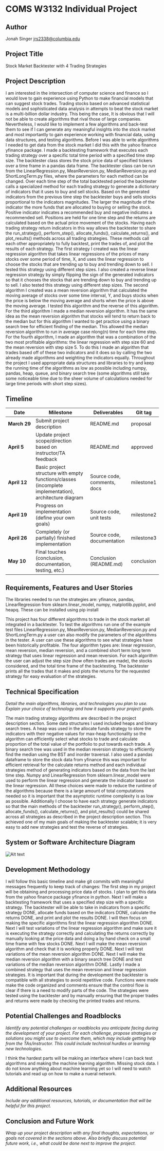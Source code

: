 # COMS W3132 Individual Project

## Author
Jonah Singer jrs2338@columbia.edu

## Project Title
Stock Market Backtester with 4 Trading Strategies

## Project Description

I am interested in the intersection of computer science and finance so I would love to gain experience using Python to make financial models that can suggest stock trades. Trading stocks based on advanced statistical models and sophisticated data analysis in attempts to beat the stock market is a multi-billion dollar industry. This being the case, It is obvious that I will not be able to create algorithms that rival those of large companies. Nevertheless, I would like to implement a few algorithms and back-test them to see if I can generate any meaningful insights into the stock market and most importantly to gain experience working with financial data, using data structures, and testing algorithms. Before I was able to write algorithms I needed to get data from the stock market I did this with the yahoo finance yfinance package. I made a backtesting framework that executes each trading strategy over a specific total time period with a specified time step size. The backtester class stores the stock price data of specified tickers over a time frame in a pandas data frame. The backtester class can be run from the LinearRegression.py, MeanReversion.py, MedianReversion.py and ShortLongTerm.py files, where the parameters for each method can be changed. Over each time step of the total backtested period the backtester calls a specialized method for each trading strategy to generate a dictionary of indicators that it uses to buy and sell stocks. Based on the generated indicators from the previous time step the backtester buys and sells stocks proportional to the indicators magnitudes. The larger the magnitude of the indicator the more funds that are allocated to buying or selling the stock. Positive indicator indicates a recommended buy and negative indicates a recommended sell. Positions are held for one time step and the returns are calculated based on the actual price movement of the stocks. Having each trading strategy return indicators in this way allows the backtester to share the run_strategy(), perform_step(), allocate_funds(), calculate_returns(), and plot_results() methods across all trading strategies. These methods call each other appropriately to fully backtest, print the trades of, and plot the results of each strategy. The first strategy I created was the linear regression algorithm that takes linear regressions of the prices of many stocks over some period of time, X, and uses the linear regression to choose the stocks that are trending up to buy and trending down to sell. I tested this strategy using different step sizes. I also created a reverse linear regression strategy by simply flipping the sign of the generated indicators so that it chooses the stocks that are trending down to buy and trending up to sell. I also tested this strategy using different step sizes. The second algorithm I created was a mean reversion algorithm that calculated the moving average of stocks over some time interval, Y, and buys stocks when the price is below the moving average and shorts when the price is above the moving average. I tested this algorithm and the reverse of this algorithm. For the third algorithm I made a median reversion algorithm. It has the same idea as the mean reversion algorithm that stocks will tend to return back to the median but for this algorithm I wanted to get practice using a binary search tree for efficient finding of the median. This allowed the median reversion algorithm to run in average case nlong(n) time for each time step. For the fourth algorithm, I made an algorithm that was a combination of the two most profitable algorithms: the linear regression with step size 60 and the mean reversion with step size 5. To do this I made an algorithm that trades based off of these two indicators and it does so by calling the two already made algorithms and weighting the indicators equally. Throughout the project I used appropriate data structures and libraries to try and keep the running time of the algorithms as low as possible including numpy, pandas, heap, queue, and binary search tree (some algorithms still take some noticeable time due to the sheer volume of calculations needed for large time periods with short step sizes).


## Timeline

| Date               | Milestone                                                                                              | Deliverables                | Git tag    |
|--------------------|--------------------------------------------------------------------------------------------------------|-----------------------------|------------|
| **March&nbsp;29**  | Submit project description                                                                             | README.md                   | proposal   |
| **April&nbsp;5**   | Update project scope/direction based on instructor/TA feedback                                         | README.md                   | approved   |
| **April&nbsp;12**  | Basic project structure with empty functions/classes (incomplete implementation), architecture diagram | Source code, comments, docs | milestone1 |
| **April&nbsp;19**  | Progress on implementation (define your own goals)                                                     | Source code, unit tests     | milestone2 |
| **April&nbsp;26**  | Completely (or partially) finished implementation                                                      | Source code, documentation  | milestone3 |
| **May&nbsp;10**    | Final touches (conclusion, documentation, testing, etc.)                                               | Conclusion (README.md)      | conclusion |

## Requirements, Features and User Stories

The libraries needed to run the strategies are:
yfinance, pandas, LinearRegression from sklearn.linear_model, numpy, matplotlib.pyplot, and heapq.
These can be installed using pip install

This project has four different algorithms to trade in the stock market all integrated in a backtester. To test the algorithms run one of the example test files LinearRegression.py, MeanReversion.py, MedianReversion.py and ShortLongTerm.py a user can also modify the parameters of the algorithms in the tester. A user can use these algorithms to see what strategies have been historically profitable. The four algorithm types are: linear regression, mean reversion, median reversion, and a combined short term long term strategy that uses linear regression and mean reversion.
For each algorithm the user can adjust the step size (how often trades are made), the stocks considered, and the total time frame of the backtesting. The backtester prints all the trades that it makes and plots the returns for the requested strategy for easy evaluation of the strategies.


## Technical Specification
*Detail the main algorithms, libraries, and technologies you plan to use. Explain your choice of technology and how it supports your project goals.*

The main trading strategy algorithms are described in the project description section. Some data structures I used included heaps and binary search trees. A heap was used in the allocate funds strategy to store the indicators with their negative values for max-heap functionality so the algorithm can efficiently select what stocks to trade and calculate proportion of the total value of the portfolio to put towards each trade. A binary search tree was used in the median reversion strategy to efficiently find the median using the BST and inorder traversal. I also used a pandas dataframe to store the stock data from yfinance this was important for efficient retrieval for the calculate returns method and each individual strategies method of generating indicators based on the data from the last time step. Numpy and LinearRegression from sklearn.linear_model were used to perform the linear regression and generate the indicator based on the linear regression. All these choices were made to reduce the runtime of the algorithms because there is a large amount of total computations needed so it is important that the asymptotic runtime complexity is as low as possible. Additionally I choose to have each strategy generate indicators so that the main methods of the backtester run_strategy(), perform_step(), allocate_funds(), calculate_returns(), and plot_results() could be shared across all strategies as described in the project description section. This achieved one of my main goals of making the backtester scalable; it is very easy to add new strategies and test the reverse of strategies.

## System or Software Architecture Diagram

![Alt text](Diagram.jpg)


## Development Methodology
I will follow this basic timeline and make git commits with meaningful messages frequently to keep track of changes: The first step in my project will be obtaining and processing price data of stocks. I plan to get this data from the yahoo finance package yfinance in python. Next I will make a backtesting framework that uses a specified step size with a specific strategy. The backtester will be able to take in indicators from a specific strategy DONE, allocate funds based on the indicators DONE, calculate the returns DONE, and print and plot the results DONE. I will then focus on making the specific algorithms first the linear regression algorithm DONE. Next I will test variations of the linear regression algorithm and make sure it is executing the strategy correctly and calculating the returns correctly by manually looking at the price data and doing a by hand check on a small time frame with few stocks DONE. Next I will make the mean reversion algorithm and check that it is working properly DONE. Next I will test variations of the mean reversion algorithm DONE. Next I will make the median reversion algorithm with a binary search tree DONE and test variations of the median reversion algorithm DONE. Lastly I made a combined strategy that uses the mean reversion and linear regression strategies. It is important that during the development the backtester is compatible with all strategies to avoid repetitive code. Functions were made make the code organized and comments ensure that the control flow is clear if there is a need to modify parts of the code. The strategies were tested using the backtester and by manually ensuring that the proper trades and returns were made by checking the printed trades and returns.

## Potential Challenges and Roadblocks
*Identify any potential challenges or roadblocks you anticipate facing during the development of your project. For each challenge, propose strategies or solutions you might use to overcome them, which may include getting help from the TAs/instructor. This could include technical hurdles or learning new technologies.*

I think the hardest parts will be making an interface where I can back test algorithms and making the machine learning algorithm.
Missing stock data.
I do not know anything about machine learning yet so I will need to watch tutorials and read up on how to make a nueral network.

## Additional Resources
*Include any additional resources, tutorials, or documentation that will be helpful for this project.*

## Conclusion and Future Work
*Wrap up your project description with any final thoughts, expectations, or goals not covered in the sections above. Also briefly discuss potential future work, i.e., what could be done next to improve the project.*

